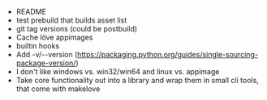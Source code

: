 * README
* test prebuild that builds asset list
* git tag versions (could be postbuild)
* Cache löve appimages
* builtin hooks
* Add -v/--version (https://packaging.python.org/guides/single-sourcing-package-version/)
* I don't like windows vs. win32/win64 and linux vs. appimage
* Take core functionality out into a library and wrap them in small cli tools, that come with makelove